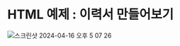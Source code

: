 # HTML 예제 : 이력서 만들어보기 
![스크린샷 2024-04-16 오후 5 07 26](https://github.com/zaysverse/nhn/assets/90399537/a84a31a4-461a-4cfa-8c4d-a4765a89a001)
